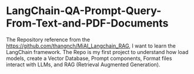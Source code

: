 # LangChain-QA-Prompt-Query-From-Text-and-PDF-Documents
The Repository reference from the https://github.com/thangnch/MiAI_Langchain_RAG, I want to learn the LangChain framework. The Repo is my first project to understand how load models, create a Vector Database, Prompt components, Format files interact with LLMs, and RAG (Retrieval Augmented Generation).
